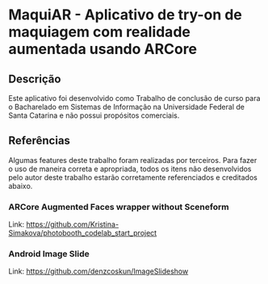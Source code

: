 # MaquiAR - Aplicativo de try-on de maquiagem com realidade aumentada usando ARCore

## Descrição

Este aplicativo foi desenvolvido como Trabalho de conclusão de curso para o Bacharelado em Sistemas de Informação na Universidade Federal de Santa Catarina e não possui propósitos comerciais.

## Referências

Algumas features deste trabalho foram realizadas por terceiros. Para fazer o uso de maneira correta e apropriada, todos os itens não desenvolvidos pelo autor deste trabalho estarão corretamente referenciados e creditados abaixo.

### ARCore Augmented Faces wrapper without Sceneform

Link: https://github.com/Kristina-Simakova/photobooth_codelab_start_project

### Android Image Slide

Link: https://github.com/denzcoskun/ImageSlideshow

